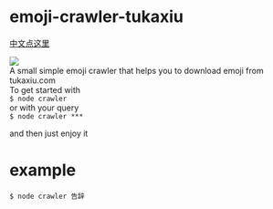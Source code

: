 # emoji-crawler-tukaxiu  
[中文点这里](https://github.com/earlyCloud/emoji-crawler-tukaxiu/blob/master/README-CN.md)  

![](https://img.shields.io/badge/Node-%3E%3D%20V6-brightgreen.svg)  
A small simple emoji crawler that helps you to download emoji from tukaxiu.com  
To get started with  
`$ node crawler`  
or with your query   
`$ node crawler ***`  

and then just enjoy it
# example
`$ node crawler 告辞`

